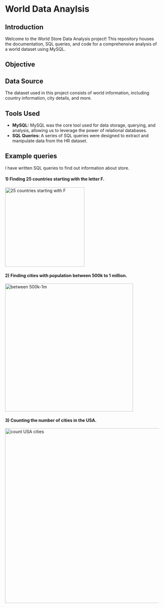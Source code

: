 # World Data Anaylsis

## Introduction

Welcome to the World Store Data Analysis project! This repository houses the documentation, SQL queries, and code for a comprehensive analysis of a world dataset using MySQL. 

## Objective



## Data Source

The dataset used in this project consists of world information, including country information, city details, and more.

## Tools Used

- **MySQL:** MySQL was the core tool used for data storage, querying, and analysis, allowing us to leverage the power of relational databases.
- **SQL Queries:** A series of SQL queries were designed to extract and manipulate data from the HR dataset.


## Example queries


I have written SQL queries to find out information about store. 

#### 1) Finding 25 countries starting with the letter F. 

<img width="260" alt="25 countries starting with F" src="https://github.com/pamoogottfried/world/assets/104996872/a20c6724-0325-4eaf-b691-db0d99d4eb51">

#### 2) Finding cities with population between 500k to 1 million.

<img width="419" alt="between 500k-1m" src="https://github.com/pamoogottfried/world/assets/104996872/1bcc24e7-ec94-4430-86e4-a7d066610ad2">

#### 3) Counting the number of cities in the USA.

<img width="572" alt="count USA cities" src="https://github.com/pamoogottfried/world/assets/104996872/4a5e418d-afbe-4b5e-852c-4d0cde0c4230">




